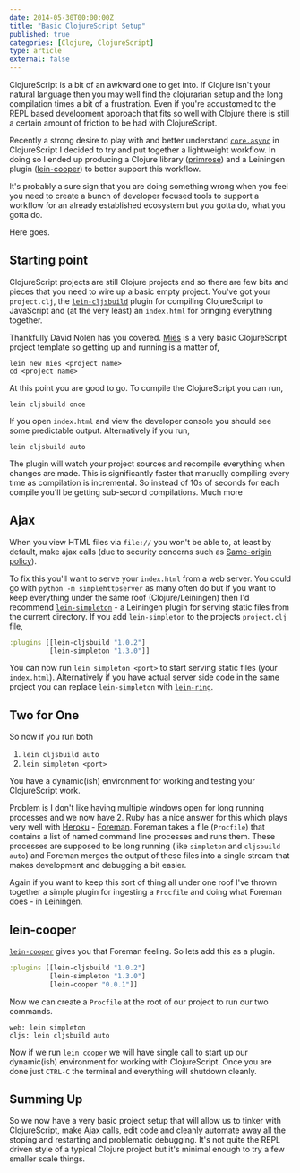 ```yaml
---
date: 2014-05-30T00:00:00Z
title: "Basic ClojureScript Setup"
published: true
categories: [Clojure, ClojureScript]
type: article
external: false
---
```


ClojureScript is a bit of an awkward one to get into.  If Clojure isn't your natural language then you may well find the clojurarian setup and the long compilation times a bit of a frustration.  Even if you're accustomed to the REPL based development approach that fits so well with Clojure there is still a certain amount of friction to be had with ClojureScript.

Recently a strong desire to play with and better understand [`core.async`](https://github.com/clojure/core.async) in ClojureScript I decided to try and put together a lightweight workflow.  In doing so I ended up producing a Clojure library ([primrose](http://yobriefca.se/primrose/)) and a Leiningen plugin ([lein-cooper](http://yobriefca.se/lein-cooper/)) to better support this workflow.

It's probably a sure sign that you are doing something wrong when you feel you need to create a bunch of developer focused tools to support a workflow for an already established ecosystem but you gotta do, what you gotta do.

Here goes.

## Starting point

ClojureScript projects are still Clojure projects and so there are few bits and pieces that you need to wire up a basic empty project.  You've got your `project.clj`, the [`lein-cljsbuild`](https://github.com/emezeske/lein-cljsbuild) plugin for compiling ClojureScript to JavaScript and (at the very least) an `index.html` for bringing everything together.

Thankfully David Nolen has you covered.  [Mies](https://github.com/swannodette/mies) is a very basic ClojureScript project template so getting up and running is a matter of,

```shell
lein new mies <project name>
cd <project name>
```

At this point you are good to go.  To compile the ClojureScript you can run,

```shell
lein cljsbuild once
```

If you open `index.html` and view the developer console you should see some predictable output.  Alternatively if you run,

```shell
lein cljsbuild auto
```

The plugin will watch your project sources and recompile everything when changes are made.  This is significantly faster that manually compiling every time as compilation is incremental.  So instead of 10s of seconds for each compile you'll be getting sub-second compilations.  Much more 

## Ajax

When you view HTML files via `file://` you won't be able to, at least by default, make ajax calls (due to security concerns such as [Same-origin policy](https://en.wikipedia.org/wiki/Same-origin_policy)).

To fix this you'll want to serve your `index.html` from a web server.  You could go with `python -m simplehttpserver` as many often do but if you want to keep everything under the same roof (Clojure/Leiningen) then I'd recommend [`lein-simpleton`](https://github.com/tailrecursion/lein-simpleton) - a Leiningen plugin for serving static files from the current directory.  If you add `lein-simpleton` to the projects `project.clj` file,

```clojure
:plugins [[lein-cljsbuild "1.0.2"]
          [lein-simpleton "1.3.0"]]
```

You can now run `lein simpleton <port>` to start serving static files (your `index.html`).  Alternatively if you have actual server side code in the same project you can replace `lein-simpleton` with [`lein-ring`](https://github.com/weavejester/lein-ring).

## Two for One

So now if you run both

1. `lein cljsbuild auto`
2. `lein simpleton <port>`

You have a dynamic(ish) environment for working and testing your ClojureScript work.

Problem is I don't like having multiple windows open for long running processes and we now have 2.  Ruby has a nice answer for this which plays very well with [Heroku](http://heroku.com) - [Foreman](https://github.com/ddollar/foreman).  Foreman takes a file (`Procfile`) that contains a list of named command line processes and runs them.  These processes are supposed to be long running (like `simpleton` and `cljsbuild auto`) and Foreman merges the output of these files into a single stream that makes development and debugging a bit easier.

Again if you want to keep this sort of thing all under one roof I've thrown together a simple plugin for ingesting a `Procfile` and doing what Foreman does - in Leiningen.

## lein-cooper

[`lein-cooper`](https://github.com/kouphax/lein-cooper) gives you that Foreman feeling.  So lets add this as a plugin.

```clojure
:plugins [[lein-cljsbuild "1.0.2"]
          [lein-simpleton "1.3.0"]
          [lein-cooper "0.0.1"]]
```

Now we can create a `Procfile` at the root of our project to run our two commands.

```
web: lein simpleton
cljs: lein cljsbuild auto
```

Now if we run `lein cooper` we will have single call to start up our dynamic(ish) environment for working with ClojureScript.  Once you are done just `CTRL-C` the terminal and everything will shutdown cleanly.

## Summing Up

So we now have a very basic project setup that will allow us to tinker with ClojureScript, make Ajax calls, edit code and cleanly automate away all the stoping and restarting and problematic debugging.  It's not quite the REPL driven style of a typical Clojure project but it's minimal enough to try a few smaller scale things.
